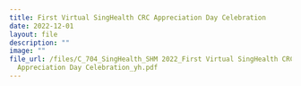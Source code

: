 ```yaml
---
title: First Virtual SingHealth CRC Appreciation Day Celebration
date: 2022-12-01
layout: file
description: ""
image: ""
file_url: /files/C_704_SingHealth_SHM 2022_First Virtual SingHealth CRC
  Appreciation Day Celebration_yh.pdf
---
```

